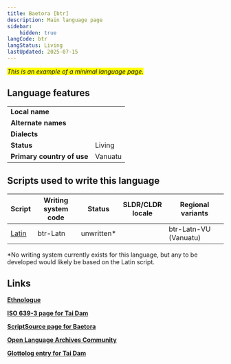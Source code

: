 ```yaml
---
title: Baetora [btr]
description: Main language page
sidebar:
    hidden: true
langCode: btr
langStatus: Living
lastUpdated: 2025-07-15
---
```


<span style="background-color:yellow">_This is an example of a minimal language page._</span>

## Language features

| | |
--- | --- |
**Local name** | |
**Alternate names** | |
**Dialects** | |
**Status** | Living |
**Primary country of use** | Vanuatu |

## Scripts used to write this language

Script | Writing system<br>code | Status | SLDR/CLDR<br>locale | Regional<br>variants |
------ | ---------------------- | ------ | ------------------- | -------------------- |
[Latin](/scrlang/scripts/latn) | btr-Latn | unwritten* | | btr-Latn-VU (Vanuatu) |

*No writing system currently exists for this language, but any to be developed would likely be based on the Latin script.

## Links

**[Ethnologue](https://www.ethnologue.com/language/btr)**

**[ISO 639-3 page for Tai Dam](https://iso639-3.sil.org/code/btr)**

**[ScriptSource page for Baetora](https://scriptsource.org/lang/btr)**

**[Open Language Archives Community](http://www.language-archives.org/language/btr)**

**[Glottolog entry for Tai Dam](https://glottolog.org/glottolog?iso=btr)**
